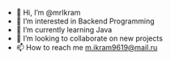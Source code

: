 - 👋 Hi, I’m @mrIkram
- 👀 I’m interested in Backend Programming
- 🌱 I’m currently learning Java
- 💞️ I’m looking to collaborate on new projects
- 📫 How to reach me m.ikram9619@mail.ru

<!---
mrIkram/mrIkram is a ✨ special ✨ repository because its `README.md` (this file) appears on your GitHub profile.
You can click the Preview link to take a look at your changes.
--->
